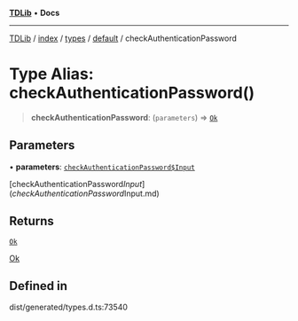 [**TDLib**](../../../../../../README.md) • **Docs**

***

[TDLib](../../../../../../modules.md) / [index](../../../../../README.md) / [types](../../../README.md) / [default](../README.md) / checkAuthenticationPassword

# Type Alias: checkAuthenticationPassword()

> **checkAuthenticationPassword**: (`parameters`) => [`Ok`](Ok.md)

## Parameters

• **parameters**: [`checkAuthenticationPassword$Input`](checkAuthenticationPassword$Input.md)

[checkAuthenticationPassword$Input](checkAuthenticationPassword$Input.md)

## Returns

[`Ok`](Ok.md)

[Ok](Ok.md)

## Defined in

dist/generated/types.d.ts:73540
